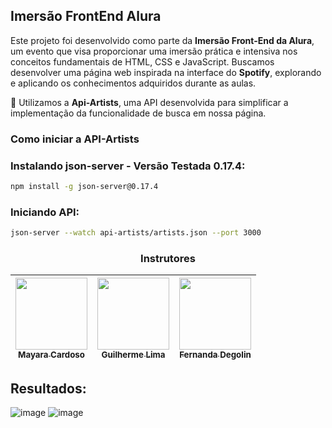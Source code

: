 <h2>Imersão FrontEnd Alura</h2>

<p>Este projeto foi desenvolvido como parte da <b>Imersão Front-End da Alura</b>, um evento que visa proporcionar uma imersão prática e intensiva nos conceitos fundamentais de HTML, CSS e JavaScript. Buscamos desenvolver uma página web inspirada na interface do <b>Spotify</b>, explorando e aplicando os conhecimentos adquiridos durante as aulas.</p>

<p>📌 Utilizamos a <b>Api-Artists</b>, uma API desenvolvida para simplificar a implementação da funcionalidade de busca em nossa página.</p>

<h3>Como iniciar a API-Artists</h3>

### Instalando json-server - Versão Testada 0.17.4:
```bash
npm install -g json-server@0.17.4
```
### Iniciando API:
```bash
json-server --watch api-artists/artists.json --port 3000
```
<div align="center">
  <h3>Instrutores</h3>
  <div align="center">
 
| [<img src="https://media.licdn.com/dms/image/C4D03AQEbKFDJprpLVw/profile-displayphoto-shrink_200_200/0/1603358915023?e=1711584000&v=beta&t=qPKJLUE-v4zUvj7YvPXZJewfYaOuPuzCpA3UsgsZeKw" width=115><br><sub>Mayara Cardoso</sub>](https://www.linkedin.com/in/mayara-cardoso-556a45162/) |  [<img src="https://media.licdn.com/dms/image/D4D03AQHKwgj0RSzbbw/profile-displayphoto-shrink_200_200/0/1677677039354?e=1711584000&v=beta&t=SFXuTYAE32Y59y7j-7eyhcyyT_6IPRj575h33aid-WI" width=115><br><sub>Guilherme Lima</sub>](https://github.com/jacqueline-oliveira) |  [<img src="https://media.licdn.com/dms/image/C4D03AQFtVdv1x0j1WQ/profile-displayphoto-shrink_200_200/0/1658950457340?e=1711584000&v=beta&t=VI-LtH-0xO0Ylkjr6csWRdvGRQKuDKJ0H7vqgdxe0A0" width=115><br><sub>Fernanda Degolin</sub>](https://www.linkedin.com/in/fernandadegolin/) |
| :---: | :---: | :---: |

</div>
</div>

## Resultados:

![image](https://github.com/sarinhaw/Imersao-FrontEnd_Alura/assets/125297514/a30f03a5-59d7-4d02-a044-558f5466a4da)
![image](https://github.com/sarinhaw/Imersao-FrontEnd_Alura/assets/125297514/768afc84-17f5-4e5d-9afa-d13897e4c8fe)

